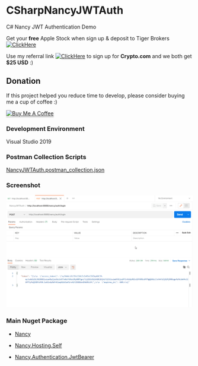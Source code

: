 # CSharpNancyJWTAuth
C# Nancy JWT Authentication Demo

Get your **free** Apple Stock when sign up & deposit to Tiger Brokers
[![ClickHere](https://img.shields.io/badge/ClickMe-success?logo=Cliqz&?style=for-the-badge)](https://www.tigerbrokers.com.sg/activity/market/2022/welcome-sgp?template=AC1665389958774ybmreB&is_invite=true&utm_campaign=AC1665474511368tEOtbt&adcode=AC1665474511368tEOtbt&utm_medium=more_share&skin=1&edition=fundamental&shareID=fe086bba2a43a2b41bfc5bce405eea86&platform=android&account_display=standard&original_module=my_profile_activity&invite=E9WV2L&lang=en_US&utm_source=invite)

Use my referral link [![ClickHere](https://img.shields.io/badge/ClickMe-success?logo=Cliqz&?style=for-the-badge)](https://crypto.com/app/gmdvtgv38s) to sign up for **Crypto.com** and we both get **$25 USD** :)

## Donation

If this project helped you reduce time to develop, please consider buying me a cup of coffee :)

<a href="https://www.buymeacoffee.com/ongyishen" 
target="_blank">
<img src="https://www.buymeacoffee.com/assets/img/custom_images/orange_img.png" 
alt="Buy Me A Coffee" style="height: 41px !important;width: 174px !important;box-shadow: 0px 3px 2px 0px rgba(190, 190, 190, 0.5) !important;-webkit-box-shadow: 0px 3px 2px 0px rgba(190, 190, 190, 0.5) !important;" ></a>



### Development Environment

Visual Studio 2019



### Postman Collection Scripts

[NancyJWTAuth.postman_collection.json](https://github.com/ongyishen/CSharpNancyJWTAuth/blob/main/NancyJWTAuth.postman_collection.json)



### Screenshot

<img src="https://github.com/ongyishen/CSharpNancyJWTAuth/blob/main/Sample.gif?raw=true" />

### Main Nuget Package

- [Nancy](https://github.com/NancyFx/Nancy)

- [Nancy.Hosting.Self](https://github.com/NancyFx/Nancy)

- [Nancy.Authentication.JwtBearer](https://github.com/catcherwong/Nancy.Authentication.JwtBearer)

